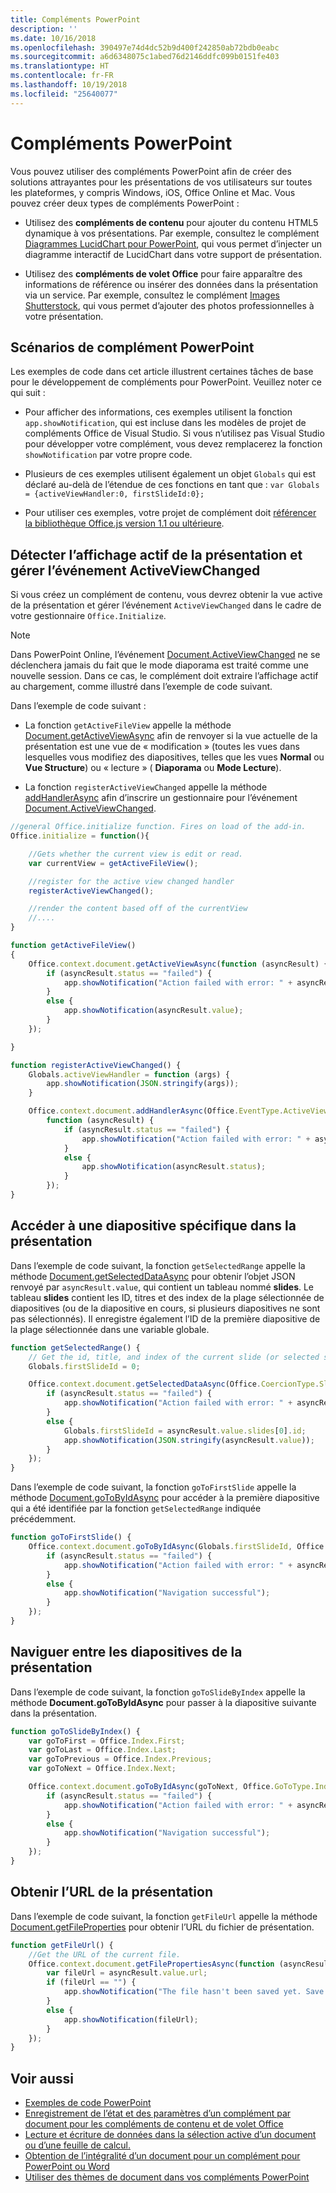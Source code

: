 ```yaml
---
title: Compléments PowerPoint
description: ''
ms.date: 10/16/2018
ms.openlocfilehash: 390497e74d4dc52b9d400f242850ab72bdb0eabc
ms.sourcegitcommit: a6d6348075c1abed76d2146ddfc099b0151fe403
ms.translationtype: HT
ms.contentlocale: fr-FR
ms.lasthandoff: 10/19/2018
ms.locfileid: "25640077"
---
```

# <a name="powerpoint-add-ins"></a>Compléments PowerPoint

Vous pouvez utiliser des compléments PowerPoint afin de créer des solutions attrayantes pour les présentations de vos utilisateurs sur toutes les plateformes, y compris Windows, iOS, Office Online et Mac. Vous pouvez créer deux types de compléments PowerPoint :

- Utilisez des **compléments de contenu** pour ajouter du contenu HTML5 dynamique à vos présentations. Par exemple, consultez le complément [Diagrammes LucidChart pour PowerPoint](https://store.office.com/app.aspx?assetid=WA104380117&ui=en-US&rs=en-US&ad=US&clickedfilter=OfficeProductFilter%3APowerPoint&productgroup=PowerPoint&homprd=PowerPoint&sourcecorrid=950950b7-aa6c-4766-95fa-e75d37266c21&homappcat=Productivity&homapppos=3&homchv=2&appredirect=false), qui vous permet d’injecter un diagramme interactif de LucidChart dans votre support de présentation.

- Utilisez des **compléments de volet Office** pour faire apparaître des informations de référence ou insérer des données dans la présentation via un service. Par exemple, consultez le complément [Images Shutterstock](https://store.office.com/app.aspx?assetid=WA104380169&ui=en-US&rs=en-US&ad=US&clickedfilter=OfficeProductFilter%3APowerPoint&productgroup=PowerPoint&homprd=PowerPoint&sourcecorrid=950950b7-aa6c-4766-95fa-e75d37266c21&homappcat=Editor%2527s%2BPicks&homapppos=0&homchv=1&appredirect=false), qui vous permet d’ajouter des photos professionnelles à votre présentation. 

## <a name="powerpoint-add-in-scenarios"></a>Scénarios de complément PowerPoint

Les exemples de code dans cet article illustrent certaines tâches de base pour le développement de compléments pour PowerPoint. Veuillez noter ce qui suit :

- Pour afficher des informations, ces exemples utilisent la fonction `app.showNotification`, qui est incluse dans les modèles de projet de compléments Office de Visual Studio. Si vous n’utilisez pas Visual Studio pour développer votre complément, vous devez remplacerez la fonction `showNotification` par votre propre code. 

- Plusieurs de ces exemples utilisent également un objet `Globals` qui est déclaré au-delà de l’étendue de ces fonctions en tant que :   `var Globals = {activeViewHandler:0, firstSlideId:0};`

- Pour utiliser ces exemples, votre projet de complément doit [référencer la bibliothèque Office.js version 1.1 ou ultérieure](../develop/referencing-the-javascript-api-for-office-library-from-its-cdn.md).

## <a name="detect-the-presentations-active-view-and-handle-the-activeviewchanged-event"></a>Détecter l’affichage actif de la présentation et gérer l’événement ActiveViewChanged

Si vous créez un complément de contenu, vous devrez obtenir la vue active de la présentation et gérer l’événement `ActiveViewChanged` dans le cadre de votre gestionnaire `Office.Initialize`. 

> [!NOTE]
> Dans PowerPoint Online, l’événement [Document.ActiveViewChanged](https://docs.microsoft.com/javascript/api/office/office.document?view=office-js) ne se déclenchera jamais du fait que le mode diaporama est traité comme une nouvelle session. Dans ce cas, le complément doit extraire l’affichage actif au chargement, comme illustré dans l’exemple de code suivant.

Dans l’exemple de code suivant :

- La fonction `getActiveFileView` appelle la méthode [Document.getActiveViewAsync](https://docs.microsoft.com/javascript/api/office/office.document?view=office-js#getactiveviewasync-options--callback-) afin de renvoyer si la vue actuelle de la présentation est une vue de « modification » (toutes les vues dans lesquelles vous modifiez des diapositives, telles que les vues **Normal** ou **Vue Structure**) ou « lecture » ( **Diaporama** ou **Mode Lecture**).

- La fonction `registerActiveViewChanged` appelle la méthode [addHandlerAsync](https://docs.microsoft.com/javascript/api/office/office.document?view=office-js#addhandlerasync-eventtype--handler--options--callback-) afin d’inscrire un gestionnaire pour l’événement [Document.ActiveViewChanged](https://docs.microsoft.com/javascript/api/office/office.document?view=office-js). 


```js
//general Office.initialize function. Fires on load of the add-in.
Office.initialize = function(){

    //Gets whether the current view is edit or read.
    var currentView = getActiveFileView();

    //register for the active view changed handler
    registerActiveViewChanged();

    //render the content based off of the currentView
    //....
}

function getActiveFileView()
{
    Office.context.document.getActiveViewAsync(function (asyncResult) {
        if (asyncResult.status == "failed") {
            app.showNotification("Action failed with error: " + asyncResult.error.message);
        }
        else {
            app.showNotification(asyncResult.value);
        }
    });

}

function registerActiveViewChanged() {
    Globals.activeViewHandler = function (args) {
        app.showNotification(JSON.stringify(args));
    }

    Office.context.document.addHandlerAsync(Office.EventType.ActiveViewChanged, Globals.activeViewHandler, 
        function (asyncResult) {
            if (asyncResult.status == "failed") {
                app.showNotification("Action failed with error: " + asyncResult.error.message);
            }
            else {
                app.showNotification(asyncResult.status);
            }
        });
}
```

## <a name="navigate-to-a-particular-slide-in-the-presentation"></a>Accéder à une diapositive spécifique dans la présentation

Dans l’exemple de code suivant, la fonction `getSelectedRange` appelle la méthode [Document.getSelectedDataAsync](https://docs.microsoft.com/javascript/api/office/office.document?view=office-js#getselecteddataasync-coerciontype--options--callback-) pour obtenir l’objet JSON renvoyé par `asyncResult.value`, qui contient un tableau nommé **slides**. Le tableau **slides** contient les ID, titres et des index de la plage sélectionnée de diapositives (ou de la diapositive en cours, si plusieurs diapositives ne sont pas sélectionnés). Il enregistre également l’ID de la première diapositive de la plage sélectionnée dans une variable globale.

```js
function getSelectedRange() {
    // Get the id, title, and index of the current slide (or selected slides) and store the first slide id */
    Globals.firstSlideId = 0;

    Office.context.document.getSelectedDataAsync(Office.CoercionType.SlideRange, function (asyncResult) {
        if (asyncResult.status == "failed") {
            app.showNotification("Action failed with error: " + asyncResult.error.message);
        }
        else {
            Globals.firstSlideId = asyncResult.value.slides[0].id;
            app.showNotification(JSON.stringify(asyncResult.value));
        }
    });
}
```

Dans l’exemple de code suivant, la fonction `goToFirstSlide` appelle la méthode [Document.goToByIdAsync](https://docs.microsoft.com/javascript/api/office/office.document?view=office-js#gotobyidasync-id--gototype--options--callback-) pour accéder à la première diapositive qui a été identifiée par la fonction `getSelectedRange` indiquée précédemment.

```js
function goToFirstSlide() {
    Office.context.document.goToByIdAsync(Globals.firstSlideId, Office.GoToType.Slide, function (asyncResult) {
        if (asyncResult.status == "failed") {
            app.showNotification("Action failed with error: " + asyncResult.error.message);
        }
        else {
            app.showNotification("Navigation successful");
        }
    });
}
```

## <a name="navigate-between-slides-in-the-presentation"></a>Naviguer entre les diapositives de la présentation

Dans l’exemple de code suivant, la fonction `goToSlideByIndex` appelle la méthode **Document.goToByIdAsync** pour passer à la diapositive suivante dans la présentation.

```js
function goToSlideByIndex() {
    var goToFirst = Office.Index.First;
    var goToLast = Office.Index.Last;
    var goToPrevious = Office.Index.Previous;
    var goToNext = Office.Index.Next;

    Office.context.document.goToByIdAsync(goToNext, Office.GoToType.Index, function (asyncResult) {
        if (asyncResult.status == "failed") {
            app.showNotification("Action failed with error: " + asyncResult.error.message);
        }
        else {
            app.showNotification("Navigation successful");
        }
    });
}
```

## <a name="get-the-url-of-the-presentation"></a>Obtenir l’URL de la présentation

Dans l’exemple de code suivant, la fonction `getFileUrl` appelle la méthode [Document.getFileProperties](https://docs.microsoft.com/javascript/api/office/office.document?view=office-js#getfilepropertiesasync-options--callback-) pour obtenir l’URL du fichier de présentation.

```js
function getFileUrl() {
    //Get the URL of the current file.
    Office.context.document.getFilePropertiesAsync(function (asyncResult) {
        var fileUrl = asyncResult.value.url;
        if (fileUrl == "") {
            app.showNotification("The file hasn't been saved yet. Save the file and try again");
        }
        else {
            app.showNotification(fileUrl);
        }
    });
}
```



## <a name="see-also"></a>Voir aussi
- [Exemples de code PowerPoint](https://developer.microsoft.com/en-us/office/gallery/?filterBy=Samples,PowerPoint)
- [Enregistrement de l’état et des paramètres d’un complément par document pour les compléments de contenu et de volet Office](../develop/persisting-add-in-state-and-settings.md#how-to-save-add-in-state-and-settings-per-document-for-content-and-task-pane-add-ins)
- [Lecture et écriture de données dans la sélection active d’un document ou d’une feuille de calcul.](../develop/read-and-write-data-to-the-active-selection-in-a-document-or-spreadsheet.md)
- [Obtention de l’intégralité d’un document pour un complément pour PowerPoint ou Word](../powerpoint/get-the-whole-document-from-an-add-in-for-powerpoint.md)
- [Utiliser des thèmes de document dans vos compléments PowerPoint](use-document-themes-in-your-powerpoint-add-ins.md)
    
